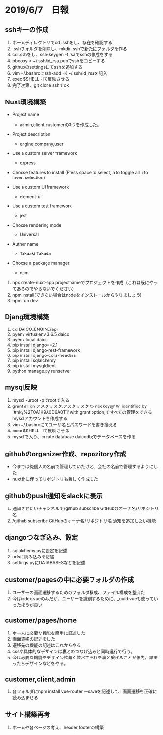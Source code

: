 # 2019/6/7　日報

## sshキーの作成

1. ホームディレクトリでcd .sshをし、存在を確認する
2. .sshフォルダを削除し、mkdir .sshで新たにフォルダを作る
3. cd .sshをし、ssh-keygen -t rsaでsshの作成をする
4. pbcopy < ~/.ssh/id_rsa.pubでsshをコピーする
5. githubのsettingsにてsshを追加する
6. vim ~/.bashrcにssh-add -K ~/.ssh/id_rsaを記入
7. exec $SHELL -lで反映させる
8. 完了次第、git clone sshでok

## Nuxt環境構築

* Project name

  * admin,client,customerの3つを作成した。

* Project description

  * engine,company,user

* Use a custom server framework

  * express

* Choose features to install (Press space to select, a to toggle all, i to invert selection)

* Use a custom UI framework

  * element-ui

* Use a custom test framework

  * jest

* Choose rendering mode

  * Universal

* Author name

  * Takaaki Takada

* Choose a package manager
  
  * npm

1. npx create-nuxt-app projectnameでプロジェクトを作成（これは既にやってあるのでやらないでください）
2. npm install(できない場合はnodeをインストールからやりましょう)
3. npm run dev

## Djang環境構築

1. cd DAICO_ENGINE/api
2. pyenv virtualenv 3.6.5 daico
3. pyenv local daico
4. pip install django==2.1
5. pip install django-rest-framework
6. pip install django-cors-headers
7. pip install sqlalchemy
8. pip install mysqlclient
9. python manage.py runserver

## mysql反映

1. mysql -uroot -pでrootで入る
2. grant all on アスタリスク.アスタリスク to neekey@'%' identified by '#nky%2T0A1K9A0D6A0T1' with grant option;ですべての管理をできるmysqlアカウントを作成する
3. vim ~/.bashrcにてユーザ名とパスワードを書き換える
4. exec $SHELL -lで反映させる
5. mysqlで入り、create database daicodb;でデータベースを作る


## githubのorganizer作成、repozitory作成

* 今までは俺個人の名前で管理していたけど、会社の名前で管理するようにした
* nuxt化に伴ってリポジトリも新しく作成した

## githubのpush通知をslackに表示

1. 通知させたいチャンネルで/github subscribe GitHubのオーナ名/リポジトリ名
2. /github subscribe GitHubのオーナ名/リポジトリ名 通知を追加したい機能

## djangoつなぎ込み、設定

1. sqlalchemy.pyに設定を記述
2. urlsに読み込みを記述
3. settings.pyにDATABASESなどを記述

## customer/pagesの中に必要フォルダの作成

1. ユーザーの画面遷移するためのフォルダ構成、ファイル構成を整えた
2. 今はindex.vueのみだが、ユーザーを識別するために、_uuid.vueも使っていったほうが良い

## customer/pages/home

1. ホームに必要な機能を簡単に記述した
2. 画面遷移の記述をした
3. 遷移先の機能の記述はこれからやる
4. cssや具体的なデザインは裏とのつなげ込みと同時進行で行う。
5. 今は必要な機能をデザイン性無く並べてそれを裏と繋げることが優先。詰まったらデザインなどをやる。

## customer,client,admin
1. 各フォルダにnpm install vue-router --saveを記述して、画面遷移を正確に読み込ませる

## サイト構築再考

1. ホームや各ページの考え、header,footerの構築